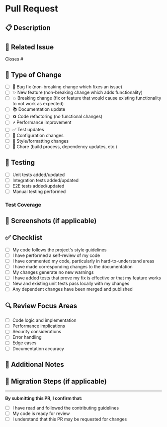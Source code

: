# Pull Request

## 📋 Description

<!-- Provide a brief description of what this PR does -->

## 🔗 Related Issue

<!-- Link to related issue(s) -->

Closes #<!-- issue number -->

## 🎯 Type of Change

<!-- Mark the relevant option(s) with an 'x' -->

- [ ] 🐛 Bug fix (non-breaking change which fixes an issue)
- [ ] ✨ New feature (non-breaking change which adds functionality)
- [ ] 💥 Breaking change (fix or feature that would cause existing functionality to not work as expected)
- [ ] 📚 Documentation update
- [ ] ♻️ Code refactoring (no functional changes)
- [ ] ⚡ Performance improvement
- [ ] ✅ Test updates
- [ ] 🔧 Configuration changes
- [ ] 🎨 Style/formatting changes
- [ ] 🧹 Chore (build process, dependency updates, etc.)

## 🧪 Testing

<!-- Describe the tests you ran and how to verify your changes -->

- [ ] Unit tests added/updated
- [ ] Integration tests added/updated
- [ ] E2E tests added/updated
- [ ] Manual testing performed

### Test Coverage

<!-- Provide test coverage information if applicable -->

## 📸 Screenshots (if applicable)

<!-- Add screenshots for UI changes -->

## ✅ Checklist

<!-- Mark completed items with an 'x' -->

- [ ] My code follows the project's style guidelines
- [ ] I have performed a self-review of my code
- [ ] I have commented my code, particularly in hard-to-understand areas
- [ ] I have made corresponding changes to the documentation
- [ ] My changes generate no new warnings
- [ ] I have added tests that prove my fix is effective or that my feature works
- [ ] New and existing unit tests pass locally with my changes
- [ ] Any dependent changes have been merged and published

## 🔍 Review Focus Areas

<!-- Specify areas you'd like reviewers to focus on -->

- [ ] Code logic and implementation
- [ ] Performance implications
- [ ] Security considerations
- [ ] Error handling
- [ ] Edge cases
- [ ] Documentation accuracy

## 📝 Additional Notes

<!-- Add any additional context, breaking changes, or notes for reviewers -->

## 🔄 Migration Steps (if applicable)

<!-- If this PR requires database migrations or other migration steps, document them here -->

---

**By submitting this PR, I confirm that:**

- [ ] I have read and followed the contributing guidelines
- [ ] My code is ready for review
- [ ] I understand that this PR may be requested for changes
